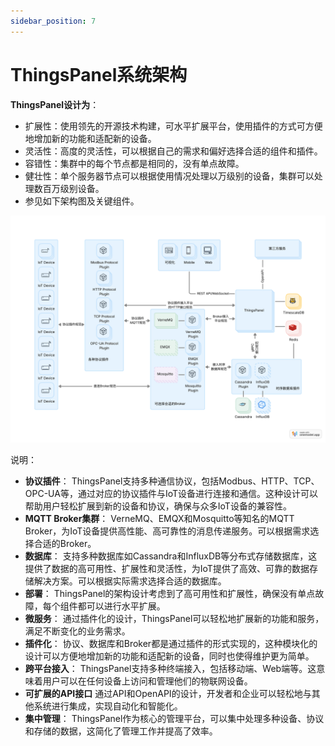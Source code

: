 ```yaml
---
sidebar_position: 7
---
```


# ThingsPanel系统架构

**ThingsPanel设计为**：
- 扩展性：使用领先的开源技术构建，可水平扩展平台，使用插件的方式可方便地增加新的功能和适配新的设备。
- 灵活性：高度的灵活性，可以根据自己的需求和偏好选择合适的组件和插件。
- 容错性：集群中的每个节点都是相同的，没有单点故障。
- 健壮性：单个服务器节点可以根据使用情况处理以万级别的设备，集群可以处理数百万级别设备。
- 参见如下架构图及关键组件。

![系统架构图](./../img/ThingsPanel.svg)

说明：

- **协议插件**：
ThingsPanel支持多种通信协议，包括Modbus、HTTP、TCP、OPC-UA等，通过对应的协议插件与IoT设备进行连接和通信。这种设计可以帮助用户轻松扩展到新的设备和协议，确保与众多IoT设备的兼容性。
- **MQTT Broker集群**：
VerneMQ、EMQX和Mosquitto等知名的MQTT Broker，为IoT设备提供高性能、高可靠性的消息传递服务。可以根据需求选择合适的Broker。
- **数据库**：
支持多种数据库如Cassandra和InfluxDB等分布式存储数据库，这提供了数据的高可用性、扩展性和灵活性，为IoT提供了高效、可靠的数据存储解决方案。可以根据实际需求选择合适的数据库。
- **部署**：
ThingsPanel的架构设计考虑到了高可用性和扩展性，确保没有单点故障，每个组件都可以进行水平扩展。
- **微服务**：
通过插件化的设计，ThingsPanel可以轻松地扩展新的功能和服务，满足不断变化的业务需求。
- **插件化**：
协议、数据库和Broker都是通过插件的形式实现的，这种模块化的设计可以方便地增加新的功能和适配新的设备，同时也使得维护更为简单。
- **跨平台接入**：
ThingsPanel支持多种终端接入，包括移动端、Web端等。这意味着用户可以在任何设备上访问和管理他们的物联网设备。
- **可扩展的API接口**
通过API和OpenAPI的设计，开发者和企业可以轻松地与其他系统进行集成，实现自动化和智能化。
- **集中管理**：
ThingsPanel作为核心的管理平台，可以集中处理多种设备、协议和存储的数据，这简化了管理工作并提高了效率。
